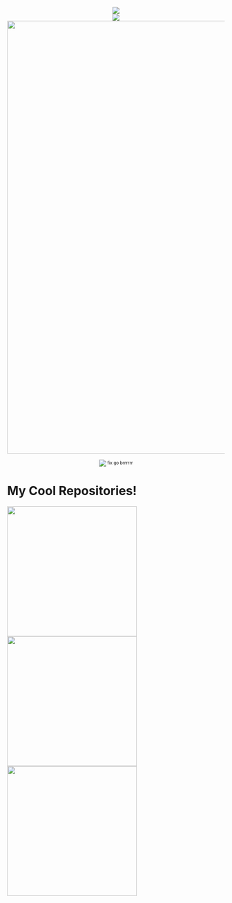 <p align="center">
<a href="#">
  <img align="center" src="https://activity-graph.herokuapp.com/graph?username=BenCinn&theme=github-light&hide_border=true&custom_title=My%20Contribution%20Activities%20In%20Last%2031%20Days"/>
</a><br>
<a href="#">
  <img align="center" src="https://github-readme-stats.vercel.app/api/top-langs/?username=BenCinn&layout=compact&card_width=1000"/>
</a><br>
<a href="../../../Node-Server/security/code-scanning">
  <img align="center" src="https://i.imgur.com/BT1MhzW.png" width="1000"/>
<font size="-2"><p align="center"><img align="center" src="https://svg-labels-dark.herokuapp.com/svg?text=vulnerabilities&bgcolor=5B1026&dimtheme=true"/></a> fix go brrrrrr</p></font>
<h1>My Cool Repositories!</h1>
<a href="../../../Node-Server/">
  <img align="center" src="https://github-readme-stats.vercel.app/api/pin/?username=BenCinn&repo=Node-Server" width="300"/></a>
<a href="../../../Simple-Blog/">
  <img align="center" src="https://github-readme-stats.vercel.app/api/pin/?username=BenCinn&repo=Simple-Blog" width="300"/></a>
<a href="../../../svg-labels-dark/">
  <img align="center" src="https://github-readme-stats.vercel.app/api/pin/?username=BenCinn&repo=svg-labels-dark" width="300"/></a>
</p>
